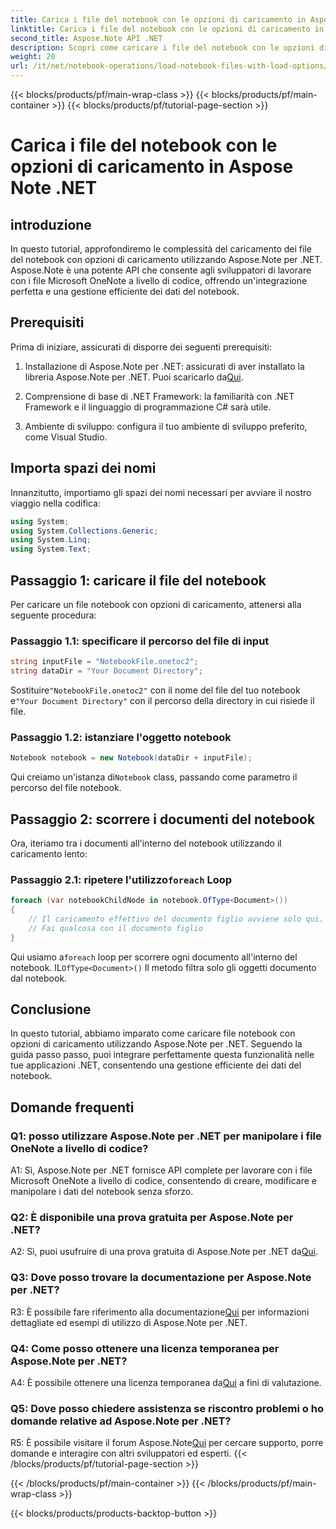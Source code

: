```yaml
---
title: Carica i file del notebook con le opzioni di caricamento in Aspose Note .NET
linktitle: Carica i file del notebook con le opzioni di caricamento in Aspose Note .NET
second_title: Aspose.Note API .NET
description: Scopri come caricare i file del notebook con le opzioni di caricamento utilizzando Aspose.Note per .NET. Integra perfettamente questa funzionalità nelle tue applicazioni .NET per una gestione efficiente dei dati del notebook.
weight: 20
url: /it/net/notebook-operations/load-notebook-files-with-load-options/
---
```


{{< blocks/products/pf/main-wrap-class >}}
{{< blocks/products/pf/main-container >}}
{{< blocks/products/pf/tutorial-page-section >}}

# Carica i file del notebook con le opzioni di caricamento in Aspose Note .NET

## introduzione

In questo tutorial, approfondiremo le complessità del caricamento dei file del notebook con opzioni di caricamento utilizzando Aspose.Note per .NET. Aspose.Note è una potente API che consente agli sviluppatori di lavorare con i file Microsoft OneNote a livello di codice, offrendo un'integrazione perfetta e una gestione efficiente dei dati del notebook.

## Prerequisiti

Prima di iniziare, assicurati di disporre dei seguenti prerequisiti:

1.  Installazione di Aspose.Note per .NET: assicurati di aver installato la libreria Aspose.Note per .NET. Puoi scaricarlo da[Qui](https://releases.aspose.com/note/net/).

2. Comprensione di base di .NET Framework: la familiarità con .NET Framework e il linguaggio di programmazione C# sarà utile.

3. Ambiente di sviluppo: configura il tuo ambiente di sviluppo preferito, come Visual Studio.

## Importa spazi dei nomi

Innanzitutto, importiamo gli spazi dei nomi necessari per avviare il nostro viaggio nella codifica:

```csharp
using System;
using System.Collections.Generic;
using System.Linq;
using System.Text;
```

## Passaggio 1: caricare il file del notebook

Per caricare un file notebook con opzioni di caricamento, attenersi alla seguente procedura:

### Passaggio 1.1: specificare il percorso del file di input

```csharp
string inputFile = "NotebookFile.onetoc2";
string dataDir = "Your Document Directory";
```

 Sostituire`"NotebookFile.onetoc2"` con il nome del file del tuo notebook e`"Your Document Directory"` con il percorso della directory in cui risiede il file.

### Passaggio 1.2: istanziare l'oggetto notebook

```csharp
Notebook notebook = new Notebook(dataDir + inputFile);
```

 Qui creiamo un'istanza di`Notebook` class, passando come parametro il percorso del file notebook.

## Passaggio 2: scorrere i documenti del notebook

Ora, iteriamo tra i documenti all'interno del notebook utilizzando il caricamento lento:

###  Passaggio 2.1: ripetere l'utilizzo`foreach` Loop

```csharp
foreach (var notebookChildNode in notebook.OfType<Document>()) 
{
    // Il caricamento effettivo del documento figlio avviene solo qui.
    // Fai qualcosa con il documento figlio
}
```

 Qui usiamo a`foreach` loop per scorrere ogni documento all'interno del notebook. IL`OfType<Document>()` Il metodo filtra solo gli oggetti documento dal notebook.

## Conclusione

In questo tutorial, abbiamo imparato come caricare file notebook con opzioni di caricamento utilizzando Aspose.Note per .NET. Seguendo la guida passo passo, puoi integrare perfettamente questa funzionalità nelle tue applicazioni .NET, consentendo una gestione efficiente dei dati del notebook.

## Domande frequenti

### Q1: posso utilizzare Aspose.Note per .NET per manipolare i file OneNote a livello di codice?

A1: Sì, Aspose.Note per .NET fornisce API complete per lavorare con i file Microsoft OneNote a livello di codice, consentendo di creare, modificare e manipolare i dati del notebook senza sforzo.

### Q2: È disponibile una prova gratuita per Aspose.Note per .NET?

A2: Sì, puoi usufruire di una prova gratuita di Aspose.Note per .NET da[Qui](https://releases.aspose.com/).

### Q3: Dove posso trovare la documentazione per Aspose.Note per .NET?

 R3: È possibile fare riferimento alla documentazione[Qui](https://reference.aspose.com/note/net/) per informazioni dettagliate ed esempi di utilizzo di Aspose.Note per .NET.

### Q4: Come posso ottenere una licenza temporanea per Aspose.Note per .NET?

 A4: È possibile ottenere una licenza temporanea da[Qui](https://purchase.aspose.com/temporary-license/) a fini di valutazione.

### Q5: Dove posso chiedere assistenza se riscontro problemi o ho domande relative ad Aspose.Note per .NET?

 R5: È possibile visitare il forum Aspose.Note[Qui](https://forum.aspose.com/c/note/28) per cercare supporto, porre domande e interagire con altri sviluppatori ed esperti.
{{< /blocks/products/pf/tutorial-page-section >}}

{{< /blocks/products/pf/main-container >}}
{{< /blocks/products/pf/main-wrap-class >}}

{{< blocks/products/products-backtop-button >}}

